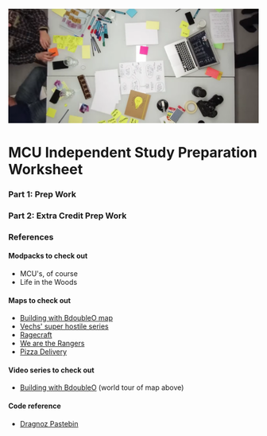 ![](images/design-sprint.png)

# MCU Independent Study Preparation Worksheet

### Part 1: Prep Work

### Part 2: Extra Credit Prep Work

### References

#### Modpacks to check out

* MCU's, of course
* Life in the Woods

#### Maps to check out

* [Building with BdoubleO map](http://www.mediafire.com/download/dzcfbhpiz5zo9nt/Bdubs.zip)
* [Vechs' super hostile series](http://superhostile.mindcracklp.com/)
* [Ragecraft](http://www.minecraftforum.net/forums/mapping-and-modding/maps/1537478-ctm-ragecraft-series-by-heliceo)
* [We are the Rangers](http://wearetherangers.com/)
* [Pizza Delivery](https://www.dropbox.com/s/gdf27hdgcqjdsxx/Pushing%20The%20Limits%20Pizza%20Delivery.zip?dl=0)

#### Video series to check out

* [Building with BdoubleO](https://www.youtube.com/watch?v=hrw4r10A_y4) (world tour of map above)

#### Code reference

* [Dragnoz Pastebin](http://pastebin.com/u/dragnoz)
